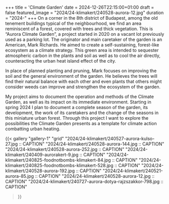 +++
title = 'Climate Garden'
date = 2024-12-26T22:15:00+01:00
draft = false
featured_image = "2024/24-klimakert/240528-aurora-12.jpg"
duration = "2024-"
+++
On a corner in the 8th district of Budapest, among the old tenement buildings typical of the neighbourhood, we find an area reminiscent of a forest, covered with trees and thick vegetation. This is “Aurora Climate Garden”, a project started in 2020 on a vacant lot previously used as a parking lot. The originator and main caretaker of the garden is an American, Mark Richards. He aimed to create a self-sustaining, forest-like ecosystem as a climate strategy. This green area is intended to sequester atmospheric carbon in the plants and soil as well as to cool the air directly, counteracting the urban heat island effect of the city.

In place of planned planting and pruning, Mark focuses on improving the soil and the general environment of the garden. He believes the trees will find their natural balance with each other and even plants that others might consider weeds can improve and strengthen the ecosystem of the garden.

My project aims to document the operation and methods of the Climate Garden, as well as its impact on its immediate environment. Starting in spring 2024 I plan to document a complete season of the garden, its development, the work of its caretakers and the change of the seasons in this miniature urban forest. Through this project I want to explore the possibilities the Climate Garden presents as a template for climate action combatting urban heating.


{{< gallery "gallery-1" "grid"
"2024/24-klimakert/240527-aurora-kulso-27.jpg :: CAPTION"
"2024/24-klimakert/240528-aurora-144.jpg :: CAPTION"
"2024/24-klimakert/240528-aurora-252.jpg :: CAPTION"
"2024/24-klimakert/240409-aurorakert-9.jpg :: CAPTION"
"2024/24-klimakert/240825-foodnotbombs-klimakert-84.jpg :: CAPTION"
"2024/24-klimakert/240825-foodnotbombs-klimakert-528.jpg :: CAPTION"
"2024/24-klimakert/240528-aurora-192.jpg :: CAPTION"
"2024/24-klimakert/240521-aurora-85.jpg :: CAPTION"
"2024/24-klimakert/240528-aurora-12.jpg :: CAPTION"
"2024/24-klimakert/240727-aurora-dotya-rajzszakkor-798.jpg :: CAPTION"
>}}